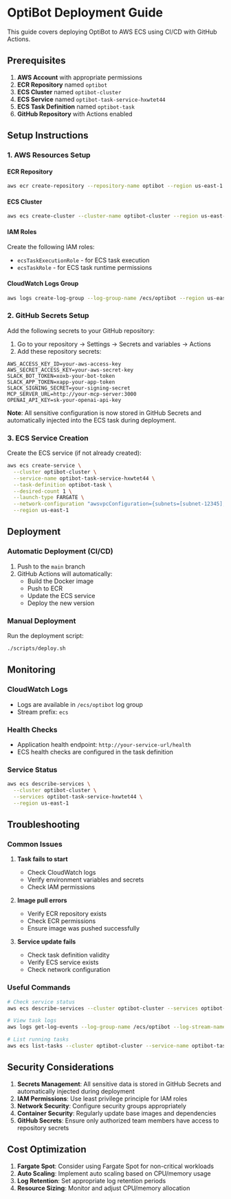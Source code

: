 # OptiBot Deployment Guide

This guide covers deploying OptiBot to AWS ECS using CI/CD with GitHub Actions.

## Prerequisites

1. **AWS Account** with appropriate permissions
2. **ECR Repository** named `optibot`
3. **ECS Cluster** named `optibot-cluster`
4. **ECS Service** named `optibot-task-service-hxwtet44`
5. **ECS Task Definition** named `optibot-task`
6. **GitHub Repository** with Actions enabled

## Setup Instructions

### 1. AWS Resources Setup

#### ECR Repository
```bash
aws ecr create-repository --repository-name optibot --region us-east-1
```

#### ECS Cluster
```bash
aws ecs create-cluster --cluster-name optibot-cluster --region us-east-1
```

#### IAM Roles
Create the following IAM roles:
- `ecsTaskExecutionRole` - for ECS task execution
- `ecsTaskRole` - for ECS task runtime permissions

#### CloudWatch Logs Group
```bash
aws logs create-log-group --log-group-name /ecs/optibot --region us-east-1
```

### 2. GitHub Secrets Setup

Add the following secrets to your GitHub repository:

1. Go to your repository → Settings → Secrets and variables → Actions
2. Add these repository secrets:

```
AWS_ACCESS_KEY_ID=your-aws-access-key
AWS_SECRET_ACCESS_KEY=your-aws-secret-key
SLACK_BOT_TOKEN=xoxb-your-bot-token
SLACK_APP_TOKEN=xapp-your-app-token
SLACK_SIGNING_SECRET=your-signing-secret
MCP_SERVER_URL=http://your-mcp-server:3000
OPENAI_API_KEY=sk-your-openai-api-key
```

**Note**: All sensitive configuration is now stored in GitHub Secrets and automatically injected into the ECS task during deployment.

### 3. ECS Service Creation

Create the ECS service (if not already created):

```bash
aws ecs create-service \
  --cluster optibot-cluster \
  --service-name optibot-task-service-hxwtet44 \
  --task-definition optibot-task \
  --desired-count 1 \
  --launch-type FARGATE \
  --network-configuration "awsvpcConfiguration={subnets=[subnet-12345],securityGroups=[sg-12345],assignPublicIp=ENABLED}" \
  --region us-east-1
```

## Deployment

### Automatic Deployment (CI/CD)

1. Push to the `main` branch
2. GitHub Actions will automatically:
   - Build the Docker image
   - Push to ECR
   - Update the ECS service
   - Deploy the new version

### Manual Deployment

Run the deployment script:

```bash
./scripts/deploy.sh
```

## Monitoring

### CloudWatch Logs
- Logs are available in `/ecs/optibot` log group
- Stream prefix: `ecs`

### Health Checks
- Application health endpoint: `http://your-service-url/health`
- ECS health checks are configured in the task definition

### Service Status
```bash
aws ecs describe-services \
  --cluster optibot-cluster \
  --services optibot-task-service-hxwtet44 \
  --region us-east-1
```

## Troubleshooting

### Common Issues

1. **Task fails to start**
   - Check CloudWatch logs
   - Verify environment variables and secrets
   - Check IAM permissions

2. **Image pull errors**
   - Verify ECR repository exists
   - Check ECR permissions
   - Ensure image was pushed successfully

3. **Service update fails**
   - Check task definition validity
   - Verify ECS service exists
   - Check network configuration

### Useful Commands

```bash
# Check service status
aws ecs describe-services --cluster optibot-cluster --services optibot-service

# View task logs
aws logs get-log-events --log-group-name /ecs/optibot --log-stream-name ecs/optibot/task-id

# List running tasks
aws ecs list-tasks --cluster optibot-cluster --service-name optibot-task-service-hxwtet44
```

## Security Considerations

1. **Secrets Management**: All sensitive data is stored in GitHub Secrets and automatically injected during deployment
2. **IAM Permissions**: Use least privilege principle for IAM roles
3. **Network Security**: Configure security groups appropriately
4. **Container Security**: Regularly update base images and dependencies
5. **GitHub Secrets**: Ensure only authorized team members have access to repository secrets

## Cost Optimization

1. **Fargate Spot**: Consider using Fargate Spot for non-critical workloads
2. **Auto Scaling**: Implement auto scaling based on CPU/memory usage
3. **Log Retention**: Set appropriate log retention periods
4. **Resource Sizing**: Monitor and adjust CPU/memory allocation
